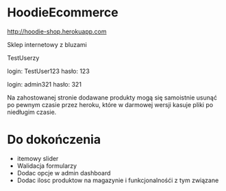 # HoodieEcommerce

http://hoodie-shop.herokuapp.com


Sklep internetowy z bluzami

TestUserzy

login: TestUser123 hasło: 123

login: admin321 hasło: 321


Na zahostowanej stronie dodawane produkty mogą się samoistnie usunąć po pewnym czasie przez heroku, które w darmowej wersji kasuje pliki po niedługim czasie.

# Do dokończenia #
* itemowy slider
* Walidacja formularzy
* Dodac opcje w admin dashboard
* Dodac ilosc produktow na magazynie i funkcjonalnośći z tym związane
